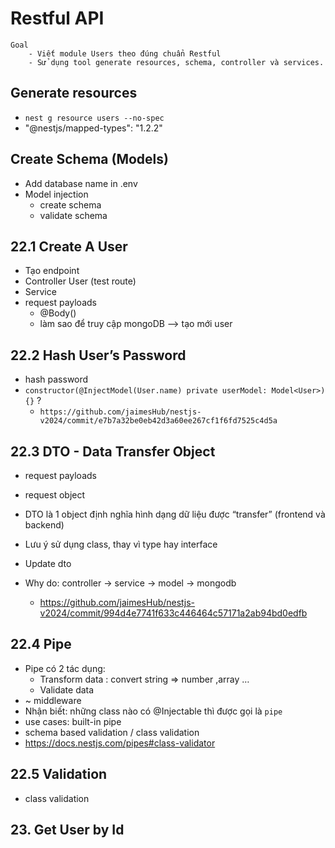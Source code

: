 # Restful API

```
Goal
    - Viết module Users theo đúng chuẩn Restful
    - Sử dụng tool generate resources, schema, controller và services.
```

## Generate resources
- `nest g resource users --no-spec`
- "@nestjs/mapped-types": "1.2.2"

## Create Schema (Models)
- Add database name in .env
- Model injection
    - create schema
    - validate schema

## 22.1 Create A User
- Tạo endpoint
- Controller User (test route)
- Service
- request payloads
    - @Body()
    - làm sao để truy cập mongoDB --> tạo mới user 

## 22.2 Hash User’s Password
- hash password
- `constructor(@InjectModel(User.name) private userModel: Model<User>) {}` ?
    - `https://github.com/jaimesHub/nestjs-v2024/commit/e7b7a32be0eb42d3a60ee267cf1f6fd7525c4d5a`

## 22.3 DTO - Data Transfer Object
- request payloads
- request object
- DTO là 1 object định nghĩa hình dạng dữ liệu được “transfer” (frontend và backend)
- Lưu ý sử dụng class, thay vì type hay interface

- Update dto
- Why do: controller -> service -> model -> mongodb
    - https://github.com/jaimesHub/nestjs-v2024/commit/994d4e7741f633c446464c57171a2ab94bd0edfb

## 22.4 Pipe
- Pipe có 2 tác dụng:
    - Transform data : convert string => number ,array …
    - Validate data
- ~ middleware
- Nhận biết: những class nào có @Injectable thì được gọi là `pipe`
- use cases: built-in pipe 
- schema based validation / class validation
- https://docs.nestjs.com/pipes#class-validator

## 22.5 Validation
- class validation

## 23. Get User by Id